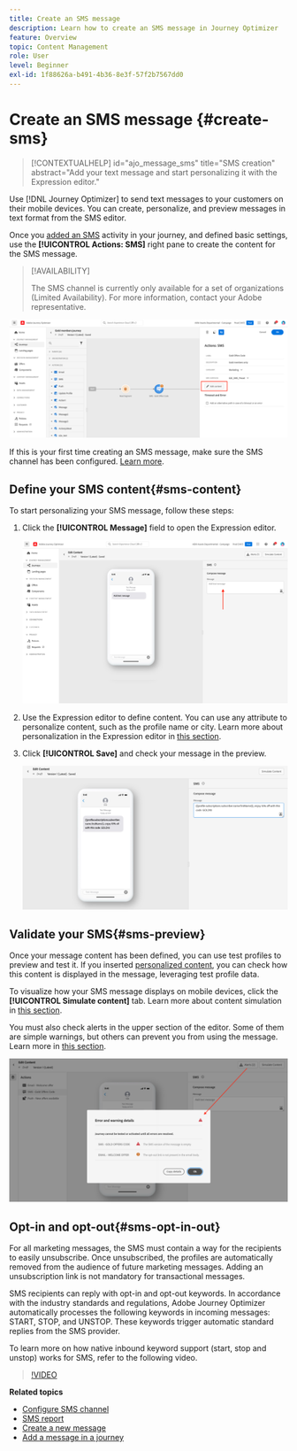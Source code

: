 ```yaml
---
title: Create an SMS message
description: Learn how to create an SMS message in Journey Optimizer
feature: Overview
topic: Content Management
role: User
level: Beginner
exl-id: 1f88626a-b491-4b36-8e3f-57f2b7567dd0
---
```

# Create an SMS message {#create-sms}

>[!CONTEXTUALHELP]
>id="ajo_message_sms"
>title="SMS creation"
>abstract="Add your text message and start personalizing it with the Expression editor."

Use [!DNL Journey Optimizer] to send text messages to your customers on their mobile devices. You can create, personalize, and preview messages in text format from the SMS editor.

Once you [added an SMS](get-started-content.md) activity in your journey, and defined basic settings, use the **[!UICONTROL Actions: SMS]** right pane to create the content for the SMS message.

>[!AVAILABILITY]
>
>The SMS channel is currently only available for a set of organizations (Limited Availability). For more information, contact your Adobe representative.

![](assets/sms-edit-content.png)

If this is your first time creating an SMS message, make sure the SMS channel has been configured. [Learn more](../configuration/sms-configuration.md).

## Define your SMS content{#sms-content}

To start personalizing your SMS message, follow these steps:

1. Click the **[!UICONTROL Message]** field to open the Expression editor.

    ![](assets/sms-content.png)

1. Use the Expression editor to define content. You can use any attribute to personalize content, such as the profile name or city. Learn more about personalization in the Expression editor in [this section](../personalization/personalize.md).

1. Click **[!UICONTROL Save]** and check your message in the preview.

    ![](assets/sms-content-preview.png)


## Validate your SMS{#sms-preview}

Once your message content has been defined, you can use test profiles to preview and test it. If you inserted [personalized content](../personalization/personalize.md), you can check how this content is displayed in the message, leveraging test profile data.

To visualize how your SMS message displays on mobile devices, click the **[!UICONTROL Simulate content]** tab. Learn more about content simulation in [this section](../design/preview.md).

You must also check alerts in the upper section of the editor.  Some of them are simple warnings, but others can prevent you from using the message. Learn more in [this section](alerts.md).

![](assets/sms-alert-button.png)


## Opt-in and opt-out{#sms-opt-in-out}

For all marketing messages, the SMS must contain a way for the recipients to easily unsubscribe. Once unsubscribed, the profiles are automatically removed from the audience of future marketing messages. Adding an unsubscription link is not mandatory for transactional messages.

SMS recipients can reply with opt-in and opt-out keywords. In accordance with the industry standards and regulations, Adobe Journey Optimizer automatically processes the following keywords in incoming messages: START, STOP, and UNSTOP. These keywords trigger automatic standard replies from the SMS provider.

To learn more on how native inbound keyword support (start, stop and unstop) works for SMS, refer to the following video.

>[!VIDEO](https://video.tv.adobe.com/v/344026?quality=12)

<!--
## How-to video

Learn how to configure, author, and include SMS messaging into your customer journeys.

>[!VIDEO](https://video.tv.adobe.com/v/344460?quality=12)
-->
**Related topics**

* [Configure SMS channel](../configuration/sms-configuration.md)
* [SMS report](../reports/journey-global-report.md#sms-global)
* [Create a new message](get-started-content.md)
* [Add a message in a journey](../building-journeys/journeys-message.md)
